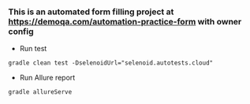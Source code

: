 ### This is an automated form filling project at https://demoqa.com/automation-practice-form with owner config

* Run test
```
gradle clean test -DselenoidUrl="selenoid.autotests.cloud"
```

* Run Allure report
```
gradle allureServe
```